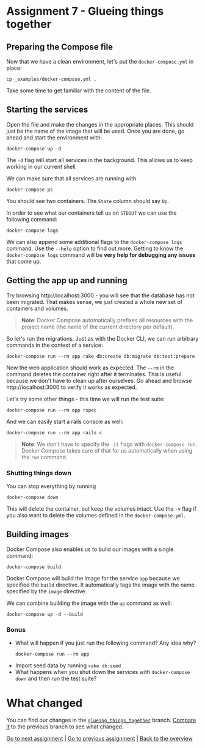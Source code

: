 # Assignment 7 - Glueing things together

## Preparing the Compose file
Now that we have a clean environment, let's put the `docker-compose.yml` in place:
```
cp _examples/docker-compose.yml .
```

Take some time to get familiar with the content of the file.

## Starting the services
Open the file and make the changes in the appropriate places. This should just be the name of the image that will be used. Once you are done, go ahead and start the environment with:
```
docker-compose up -d
```

The `-d` flag will start all services in the background. This allows us to keep working in our current shell.

We can make sure that all services are running with
```
docker-compose ps
```
You should see two containers. The `State` column should say `Up`.

In order to see what our containers tell us on `STDOUT` we can use the following command:
```
docker-compose logs
```

We can also append some additional flags to the `docker-compose logs` command. Use the `--help` option to find out more. Getting to know the `docker-compose logs` command will be __very help for debugging any issues__ that come up.

## Getting the app up and running
Try browsing http://localhost:3000 - you will see that the database has not been migrated. That makes sense, we just created a whole new set of containers and volumes.

> **Note**: Docker Compose automatically prefixes all resources with the project name (the name of the current directory per default).

So let's run the migrations. Just as with the Docker CLI, we can run arbitrary commands in the context of a service:
```
docker-compose run --rm app rake db:create db:migrate db:test:prepare
```

Now the web application should work as expected. The `--rm` in the command deletes the container right after it terminates. This is useful because we don't have to clean up after ourselves. Go ahead and browse http://localhost:3000 to verify it works as expected.

Let's try some other things - this time we will run the test suite:
```
docker-compose run --rm app rspec
```

And we can easily start a rails console as well:
```
docker-compose run --rm app rails c
```

> **Note**: We don't have to specify the `-it` flags with `docker-compose run`. Docker Compose takes care of that for us automatically when using the `run` command.


### Shutting things down
You can stop everything by running
```
docker-compose down
```

This will delete the container, but keep the volumes intact. Use the `-v` flag if you also want to delete the volumes defined in the `docker-compose.yml`.

## Building images
Docker Compose also enables us to build our images with a single command:
```
docker-compose build
```

Docker Compose will build the image for the service `app` because we specified the `build` directive. It automatically tags the image with the name specified by the `image` directive.

We can combine building the image with the `up` command as well:
```
docker-compose up -d --build
```

### Bonus
* What will happen if you just run the following command? Any idea why?
  ```
  docker-compose run --rm app
  ```
* Import seed data by running `rake db:seed`
* What happens when you shut down the services with `docker-compose down` and then run the test suite?


# What changed
You can find our changes in the [`glueing_things_together`](https://github.com/jcoyne/dockerizing_rails/tree/glueing_things_together) branch. [Compare it](https://github.com/jcoyne/dockerizing_rails/compare/utilizing_layers...glueing_things_together) to the previous branch to see what changed.

[Go to next assignment](assignment_08.md) |
[Go to previous assignment](assignment_06.md) |
[Back to the overview](../README.md#assignments)

